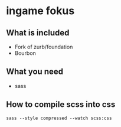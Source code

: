 # ingame fokus

## What is included

* Fork of zurb/foundation
* Bourbon

## What you need

* sass

## How to compile scss into css

    sass --style compressed --watch scss:css
